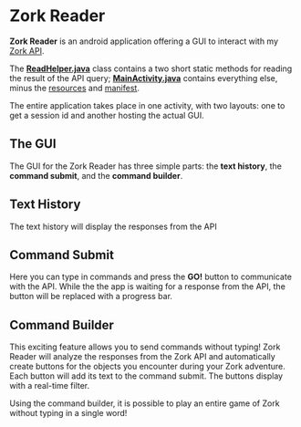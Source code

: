 # Zork Reader
**Zork Reader** is an android application offering a GUI to interact with my [Zork API](https://github.com/jphomick/zorkapi).

The [**ReadHelper.java**](https://github.com/jphomick/ZorkReaderAndroid/blob/master/app/src/main/java/com/example/zorkreader/ReadHelper.java) class contains a two short static methods for reading the result of the API query; [**MainActivity.java**](https://github.com/jphomick/ZorkReaderAndroid/blob/master/app/src/main/java/com/example/zorkreader/MainActivity.java) contains everything else, minus the [resources](https://github.com/jphomick/ZorkReaderAndroid/tree/master/app/src/main/res) and [manifest](https://github.com/jphomick/ZorkReaderAndroid/blob/master/app/src/main/AndroidManifest.xml).

The entire application takes place in one activity, with two layouts: one to get a session id and another hosting the actual GUI.

## The GUI
The GUI for the Zork Reader has three simple parts: the **text history**, the **command submit**, and the **command builder**.

## Text History
The text history will display the responses from the API

## Command Submit
Here you can type in commands and press the **GO!** button to communicate with the API. While the the app is waiting for a response from the API, the button will be replaced with a progress bar.

## Command Builder
This exciting feature allows you to send commands without typing! Zork Reader will analyze the responses from the Zork API and automatically create buttons for the objects you encounter during your Zork adventure. Each button will add its text to the command submit. The buttons display with a real-time filter. 

Using the command builder, it is possible to play an entire game of Zork without typing in a single word!
